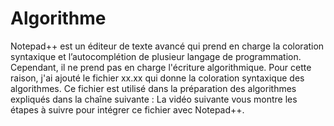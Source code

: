 # Algorithme
Notepad++ est un éditeur de texte avancé qui prend en charge la coloration syntaxique et l’autocomplétion de plusieur langage de programmation. Cependant, il ne prend pas en charge l'écriture algorithmique. Pour cette raison, j'ai ajouté le fichier xx.xx qui donne la coloration syntaxique des algorithmes.
Ce fichier est utilisé dans la préparation des algorithmes expliqués dans la chaîne suivante :
La vidéo suivante vous montre les étapes à suivre pour intégrer ce fichier avec Notepad++.
